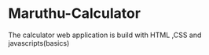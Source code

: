 # Maruthu-Calculator
The calculator web application is build with HTML ,CSS  and javascripts(basics) 
